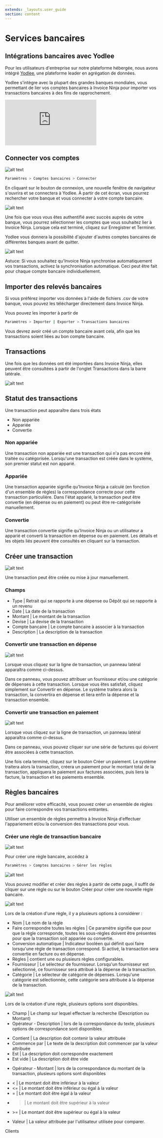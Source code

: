 ```yaml
---
extends: _layouts.user_guide 
section: content
---
```


# Services bancaires

## Intégrations bancaires avec Yodlee

Pour les utilisateurs d'entreprise sur notre plateforme hébergée, nous avons intégré [Yodlee](https://www.yodlee.com), une plateforme leader en agrégation de données.

Yodlee s'intègre avec la plupart des grandes banques mondiales, vous permettant de lier vos comptes bancaires à Invoice Ninja pour importer vos transactions bancaires à des fins de rapprochement.

<div class="video_container">
<iframe class="video" src="https://www.youtube.com/embed/_sIfIr7QUHA" title="Lecteur vidéo YouTube" frameborder="0" allow="accelerometer; autoplay; clipboard-write; encrypted-media; gyroscope; picture-in-picture" allowfullscreen></iframe>
</div>

## Connecter vos comptes

![alt text](/assets/images/banking/bank_connect.png "Liez vos comptes bancaires à Invoice Ninja")

```bash
Paramètres > Comptes bancaires > Connecter
```

En cliquant sur le bouton de connexion, une nouvelle fenêtre de navigateur s'ouvrira et se connectera à Yodlee. À partir de cet écran, vous pourrez rechercher votre banque et vous connecter à votre compte bancaire.

![alt text](/assets/images/banking/bank_yodlee_connect.png "Trouvez votre banque et connectez-vous")

Une fois que vous vous êtes authentifié avec succès auprès de votre banque, vous pourrez sélectionner les comptes que vous souhaitez lier à Invoice Ninja. Lorsque cela est terminé, cliquez sur Enregistrer et Terminer.

Yodlee vous donnera la possibilité d'ajouter d'autres comptes bancaires de différentes banques avant de quitter.

![alt text](/assets/images/banking/auto_sync.png "Synchronisation automatique")

<x-info>
Astuce: Si vous souhaitez qu'Invoice Ninja synchronise automatiquement vos transactions, activez la synchronisation automatique. Ceci peut être fait pour chaque compte bancaire individuellement.
</x-info>

## Importer des relevés bancaires

Si vous préférez importer vos données à l'aide de fichiers .csv de votre banque, vous pouvez les télécharger directement dans Invoice Ninja.

Vous pouvez les importer à partir de

```bash
Paramètres > Importer | Exporter > Transactions bancaires
```

Vous devrez avoir créé un compte bancaire avant cela, afin que les transactions soient liées au bon compte bancaire.

## Transactions

Une fois que les données ont été importées dans Invoice Ninja, elles peuvent être consultées à partir de l'onglet Transactions dans la barre latérale.

![alt text](/assets/images/banking/bank_transactions.png "Transactions bancaires")

## Statut des transactions

Une transaction peut apparaître dans trois états

- Non appariée
- Appariée
- Convertie

### Non appariée

Une transaction non appariée est une transaction qui n'a pas encore été traitée ou catégorisée. Lorsqu'une transaction est créée dans le système, son premier statut est non apparié.

### Appariée

Une transaction appariée signifie qu'Invoice Ninja a calculé (en fonction d'un ensemble de règles) la correspondance correcte pour cette transaction particulière. Dans l'état apparié, la transaction peut être convertie (en dépense ou en paiement) ou peut être re-catégorisée manuellement.

### Convertie

Une transaction convertie signifie qu'Invoice Ninja ou un utilisateur a apparié et converti la transaction en dépense ou en paiement. Les détails et les objets liés peuvent être consultés en cliquant sur la transaction.

## Créer une transaction

![alt text](/assets/images/banking/add_edit_transaction.png "Ajouter/Modifier une transaction")

Une transaction peut être créée ou mise à jour manuellement.

### Champs

- Type | Retrait qui se rapporte à une dépense ou Dépôt qui se rapporte à un revenu
- Date | La date de la transaction
- Montant | Le montant de la transaction
- Devise | La devise de la transaction
- Compte bancaire | Le compte bancaire à associer à la transaction
- Description | La description de la transaction

### Convertir une transaction en dépense

![alt text](/assets/images/banking/convert_to_expense.png "Convertir une transaction en dépense")

Lorsque vous cliquez sur la ligne de transaction, un panneau latéral apparaîtra comme ci-dessus.

Dans ce panneau, vous pouvez attribuer un fournisseur et/ou une catégorie de dépenses à cette transaction. Lorsque vous êtes satisfait, cliquez simplement sur Convertir en dépense. Le système traitera alors la transaction, la convertira en dépense et liera enfin la dépense et la transaction ensemble.

### Convertir une transaction en paiement

![alt text](/assets/images/banking/convert_to_payment.png "Convertir une transaction en paiement")

Lorsque vous cliquez sur la ligne de transaction, un panneau latéral apparaîtra comme ci-dessus.

Dans ce panneau, vous pouvez cliquer sur une série de factures qui doivent être associées à cette transaction.

Une fois cela terminé, cliquez sur le bouton Créer un paiement. Le système traitera alors la transaction, créera un paiement pour le montant total de la transaction, appliquera le paiement aux factures associées, puis liera la facture, la transaction et les paiements ensemble.

## Règles bancaires

Pour améliorer votre efficacité, vous pouvez créer un ensemble de règles pour faire correspondre vos transactions entrantes.

Utiliser un ensemble de règles permettra à Invoice Ninja d'effectuer l'appariement et/ou la conversion des transactions pour vous.

### Créer une règle de transaction bancaire

![alt text](/assets/images/banking/create_bank_rule.png "Créer une règle bancaire")

Pour créer une règle bancaire, accédez à

```bash
Paramètres > Comptes bancaires > Gérer les règles
```

![alt text](/assets/images/banking/bank_rule_list.png "Liste des règles bancaires")

Vous pouvez modifier et créer des règles à partir de cette page, il suffit de cliquer sur une règle ou sur le bouton Créer pour créer une nouvelle règle bancaire.

![alt text](/assets/images/banking/create_rule.png "Créer une règle bancaire")

Lors de la création d'une règle, il y a plusieurs options à considérer :

- Nom | Le nom de la règle
- Faire correspondre toutes les règles | Ce paramètre signifie que pour que la règle corresponde, toutes les sous-règles doivent être présentes pour que la transaction soit appariée ou convertie.
- Conversion automatique | Indicateur booléen qui définit quoi faire lorsqu'une règle de transaction correspond. Si activé, la transaction sera convertie en facture ou en dépense.
- Règles | contient une ou plusieurs règles configurables.
- Fournisseur | Le sélecteur de fournisseur. Lorsqu'un fournisseur est sélectionné, ce fournisseur sera attribué à la dépense de la transaction.
- Catégorie | Le sélecteur de catégorie de dépenses. Lorsqu'une catégorie est sélectionnée, cette catégorie sera attribuée à la dépense de la transaction.

![alt text](/assets/images/banking/rule_spec.png "Spécifications de la règle")

Lors de la création d'une règle, plusieurs options sont disponibles.

- Champ | Le champ sur lequel effectuer la recherche (Description ou Montant)
- Opérateur - Description | lors de la correspondance du texte, plusieurs options de correspondance sont disponibles

* Contient | La description doit contenir la valeur attribuée
* Commence par | Le texte de la description doit commencer par la valeur attribuée 
* Est | La description doit correspondre exactement
* Est vide | La description doit être vide

- Opérateur - Montant | lors de la correspondance du montant de la transaction, plusieurs options sont disponibles

* < | Le montant doit être inférieur à la valeur
* <= | Le montant doit être inférieur ou égal à la valeur
* = | Le montant doit être égal à la valeur
* > | Le montant doit être supérieur à la valeur
* \>= | Le montant doit être supérieur ou égal à la valeur

- Valeur | La valeur attribuée par l'utilisateur utilisée pour comparer.

<x-next url=/docs/clients>Clients</x-next>